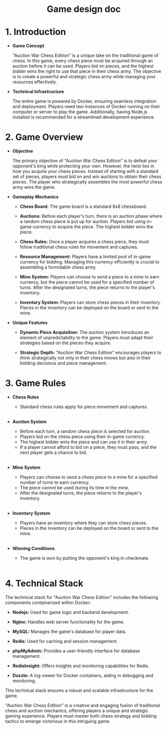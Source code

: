 <h1 align='center'>Game design doc</h1>

# 1. Introduction

- **Game Concept**

    "Auction War Chess Edition" is a unique take on the traditional game of chess. In this game, every chess piece must be acquired through an auction before it can be used. Players bid on pieces, and the highest bidder wins the right to use that piece in their chess army. The objective is to create a powerful and strategic chess army while managing your resources effectively.

- **Technical Infrastructure**

    The entire game is powered by Docker, ensuring seamless integration and deployment. Players need two instances of Docker running on their computer or server to play the game. Additionally, having Node.js installed is recommended for a streamlined development experience.

# 2. Game Overview

- **Objective**

    The primary objective of "Auction War Chess Edition" is to defeat your opponent's king while protecting your own. However, the twist lies in how you acquire your chess pieces. Instead of starting with a standard set of pieces, players must bid on and win auctions to obtain their chess pieces. The player who strategically assembles the most powerful chess army wins the game.

- **Gameplay Mechanics**

    * **Chess Board:**
        The game board is a standard 8x8 chessboard.

    * **Auctions:** 
        Before each player's turn, there is an auction phase where a random chess piece is put up for auction. Players bid using in-game currency to acquire the piece. The highest bidder wins the piece.

    * **Chess Rules:**
        Once a player acquires a chess piece, they must follow traditional chess rules for movement and captures.

    * **Resource Management:** 
        Players have a limited pool of in-game currency for bidding. Managing this currency efficiently is crucial to assembling a formidable chess army.

    * **Mine System:**
        Players can choose to send a piece to a mine to earn currency, but the piece cannot be used for a specified number of turns. After the designated turns, the piece returns to the player's inventory.
    
    * **Inventory System:**
        Players can store chess pieces in their inventory. Pieces in the inventory can be deployed on the board or sent to the mine.

- **Unique Features**

    * **Dynamic Piece Acquisition:**
        The auction system introduces an element of unpredictability to the game. Players must adapt their strategies based on the pieces they acquire.
    
    * **Strategic Depth:**
        "Auction War Chess Edition" encourages players to think strategically not only in their chess moves but also in their bidding decisions and piece management.

# 3. Game Rules

- **Chess Rules**
    * Standard chess rules apply for piece movement and captures.<br></br>
- **Auction System**
    * Before each turn, a random chess piece is selected for auction.
    * Players bid on the chess piece using their in-game currency.
    * The highest bidder wins the piece and can use it in their army.
    * If a player cannot afford to bid on a piece, they must pass, and the next player gets a chance to bid.<br></br>

- **Mine System**
    * Players can choose to send a chess piece to a mine for a specified number of turns to earn currency.
    * The piece cannot be used during its time in the mine.
    * After the designated turns, the piece returns to the player's inventory.<br></br>
  
- **Inventory System**
    * Players have an inventory where they can store chess pieces.
    * Pieces in the inventory can be deployed on the board or sent to the mine.<br></br>

- **Winning Conditions**
    * The game is won by putting the opponent's king in checkmate.<br></br>

# 4. Technical Stack

The technical stack for "Auction War Chess Edition" includes the following components containerized within Docker:

- **Nodejs:**
     Used for game logic and backend development.

- **Nginx:** 
    Handles web server functionality for the game.

- **MySQL:** 
    Manages the game's database for player data.

- **Redis:** 
    Used for caching and session management.

- **phpMyAdmin:** 
    Provides a user-friendly interface for database management.

- **RedisInsight:** 
    Offers insights and monitoring capabilities for Redis.

- **Dozzle:** 
    A log viewer for Docker containers, aiding in debugging and monitoring.

This technical stack ensures a robust and scalable infrastructure for the game.


"Auction War Chess Edition" is a creative and engaging fusion of traditional chess and auction mechanics, offering players a unique and strategic gaming experience. Players must master both chess strategy and bidding tactics to emerge victorious in this intriguing game.
